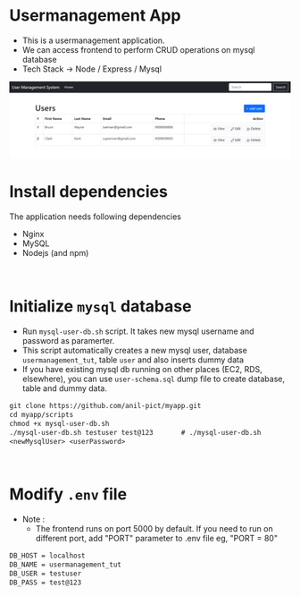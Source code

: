 # Usermanagement App
* This is a usermanagement application.  
* We can access frontend to perform CRUD operations on mysql database
* Tech Stack -> Node / Express / Mysql  

![Screenshot](user-management.png)

# Install dependencies
The application needs following dependencies
* Nginx
* MySQL
* Nodejs (and npm)
<br/>

# Initialize ```mysql``` database
* Run ```mysql-user-db.sh``` script. It takes new mysql username and password as paramerter.
* This script automatically creates a new mysql user, database ```usermanagement_tut```, table ```user``` and also inserts dummy data
* If you have existing mysql db running on other places (EC2, RDS, elsewhere), you can use ```user-schema.sql``` dump file to create database, table and dummy data. 
```
git clone https://github.com/anil-pict/myapp.git 
cd myapp/scripts
chmod +x mysql-user-db.sh
./mysql-user-db.sh testuser test@123       # ./mysql-user-db.sh <newMysqlUser> <userPassword>
```
<br/>

# Modify ```.env``` file
* Note : 
  * The frontend runs on port 5000 by default. If you need to run on different port, add "PORT" parameter to .env file eg, "PORT = 80"

```
DB_HOST = localhost
DB_NAME = usermanagement_tut
DB_USER = testuser
DB_PASS = test@123
```
